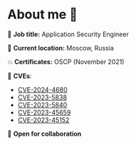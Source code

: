 # About me 👋

🔎 **Job title:** Application Security Engineer

🌇 **Current location:** Moscow, Russia

💥 **Certificates:** OSCP (November 2021)

💢 **CVEs**:
- [CVE-2024-4680](https://huntr.com/bounties/c88f6bd2-490d-4930-98dd-03651b20230a)
- [CVE-2023-5838](https://huntr.com/bounties/8f6feca3-386d-4897-801c-39b9e3e5eb03/)
- [CVE-2023-5840](https://huntr.com/bounties/8042d8c3-650e-4c0d-9146-d9ccf6082b30/)
- [CVE-2023-45659](https://github.com/engelsystem/engelsystem/security/advisories/GHSA-f6mm-3v2h-jm6x)
- [CVE-2023-45152](https://github.com/engelsystem/engelsystem/security/advisories/GHSA-jj9g-75wf-6ppf)

🍪 **Open for collaboration**
